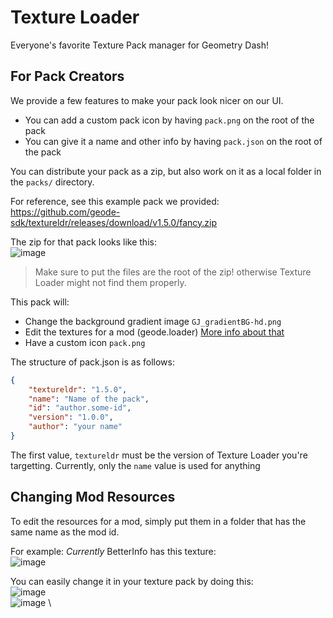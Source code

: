 # Texture Loader

Everyone's favorite Texture Pack manager for Geometry Dash!

## For Pack Creators

We provide a few features to make your pack look nicer on our UI. 
* You can add a custom pack icon by having `pack.png` on the root of the pack
* You can give it a name and other info by having `pack.json` on the root of the pack

You can distribute your pack as a zip, but also work on it as a local folder in the `packs/` directory.

For reference, see this example pack we provided: https://github.com/geode-sdk/textureldr/releases/download/v1.5.0/fancy.zip

The zip for that pack looks like this: \
![image](https://github.com/geode-sdk/textureldr/assets/26722564/f94fbca0-1802-4fce-8601-4dd0119c9a18)

> Make sure to put the files are the root of the zip! otherwise Texture Loader might not find them properly.

This pack will:
* Change the background gradient image `GJ_gradientBG-hd.png`
* Edit the textures for a mod (geode.loader) [More info about that](#changing-mod-resources)
* Have a custom icon `pack.png`

The structure of pack.json is as follows:
```json
{
	"textureldr": "1.5.0",
	"name": "Name of the pack",
	"id": "author.some-id",
	"version": "1.0.0",
	"author": "your name"
}
```
The first value, `textureldr` must be the version of Texture Loader you're targetting. Currently, only the `name` value is used for anything

## Changing Mod Resources
To edit the resources for a mod, simply put them in a folder that has the same name as the mod id.

For example: *Currently* BetterInfo has this texture: \
![image](https://github.com/geode-sdk/textureldr/assets/26722564/6d887c5c-854d-4278-a5b0-08a823a52d37)

You can easily change it in your texture pack by doing this: \
![image](https://github.com/geode-sdk/textureldr/assets/26722564/776b9e06-555a-49e9-8b99-10d93338831b) \
![image](https://github.com/geode-sdk/textureldr/assets/26722564/fa58a2bf-1406-49a5-9e5e-9c1c111e324d) \

